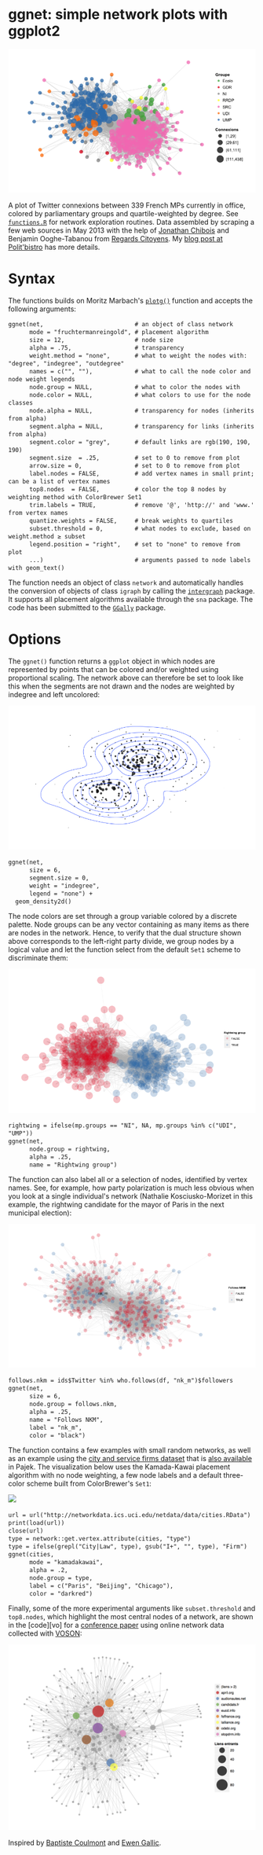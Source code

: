 # ggnet: simple network plots with ggplot2

![French MPs on Twitter](example1.png)

A plot of Twitter connexions between 339 French MPs currently in office, colored by parliamentary groups and quartile-weighted by degree. See [`functions.R`][fn] for network exploration routines. Data assembled by scraping a few web sources in May 2013 with the help of [Jonathan Chibois][jc] and Benjamin Ooghe-Tabanou from [Regards Citoyens][rc]. My [blog post at Polit'bistro][pb] has more details.

[bc]: http://coulmont.com/index.php?s=d%C3%A9put%C3%A9s
[jc]: http://laspic.hypotheses.org/
[rc]: http://www.regardscitoyens.org/
[eg]: http://freakonometrics.blog.free.fr/index.php?post/Twitter-deputes
[fn]: functions.R
[pb]: http://politbistro.hypotheses.org/1752

# Syntax

The functions builds on Moritz Marbach's [`plotg()`][mm] function and accepts the following arguments:

    ggnet(net,                          # an object of class network
          mode = "fruchtermanreingold", # placement algorithm
          size = 12,                    # node size
          alpha = .75,                  # transparency
          weight.method = "none",       # what to weight the nodes with: "degree", "indegree", "outdegree"
          names = c("", ""),            # what to call the node color and node weight legends
          node.group = NULL,            # what to color the nodes with
          node.color = NULL,            # what colors to use for the node classes
          node.alpha = NULL,            # transparency for nodes (inherits from alpha)
          segment.alpha = NULL,         # transparency for links (inherits from alpha)
          segment.color = "grey",       # default links are rgb(190, 190, 190)
          segment.size  = .25,          # set to 0 to remove from plot
          arrow.size = 0,               # set to 0 to remove from plot
          label.nodes = FALSE,          # add vertex names in small print; can be a list of vertex names
          top8.nodes  = FALSE,          # color the top 8 nodes by weighting method with ColorBrewer Set1
          trim.labels = TRUE,           # remove '@', 'http://' and 'www.' from vertex names
          quantize.weights = FALSE,     # break weights to quartiles
          subset.threshold = 0,         # what nodes to exclude, based on weight.method ≥ subset
          legend.position = "right",    # set to "none" to remove from plot
          ...)                          # arguments passed to node labels with geom_text()

[mm]: http://sumtxt.wordpress.com/2011/07/02/visualizing-networks-with-ggplot2-in-r/

The function needs an object of class `network` and automatically handles the conversion of objects of class `igraph` by calling the [`intergraph`][ig] package. It supports all placement algorithms available through the `sna` package. The code has been submitted to the [`GGally`][gg] package.

[ig]: http://intergraph.r-forge.r-project.org/
[gg]: https://github.com/ggobi/ggally

# Options

The `ggnet()` function returns a `ggplot` object in which nodes are represented by points that can be colored and/or weighted using proportional scaling. The network above can therefore be set to look like this when the segments are not drawn and the nodes are weighted by indegree and left uncolored:

![](example2.png)

    ggnet(net, 
          size = 6, 
          segment.size = 0, 
          weight = "indegree", 
          legend = "none") + 
      geom_density2d()

The node colors are set through a group variable colored by a discrete palette. Node groups can be any vector containing as many items as there are nodes in the network. Hence, to verify that the dual structure shown above corresponds to the left-right party divide, we group nodes by a logical value and let the function select from the default `Set1` scheme to discriminate them:

![](example3.png)

    rightwing = ifelse(mp.groups == "NI", NA, mp.groups %in% c("UDI", "UMP"))
    ggnet(net, 
          node.group = rightwing, 
          alpha = .25, 
          name = "Rightwing group")

The function can also label all or a selection of nodes, identified by vertex names. See, for example, how party polarization is much less obvious when you look at a single individual's network (Nathalie Kosciusko-Morizet in this example, the rightwing candidate for the mayor of Paris in the next municipal election):

![](example4.png)

    follows.nkm = ids$Twitter %in% who.follows(df, "nk_m")$followers
    ggnet(net, 
          size = 6, 
          node.group = follows.nkm, 
          alpha = .25, 
          name = "Follows NKM",
          label = "nk_m", 
          color = "black")

The function contains a few examples with small random networks, as well as an example using the [city and service firms dataset][cs] that is [also available][pj] in Pajek. The visualization below uses the Kamada-Kawai placement algorithm with no node weighting, a few node labels and a default three-color scheme built from ColorBrewer's `Set1`:

[cs]: http://networkdata.ics.uci.edu/netdata/html/cities.html
[pj]: http://vlado.fmf.uni-lj.si/pub/networks/data/

![](http://f.hypotheses.org/wp-content/blogs.dir/42/files/2013/06/cities.png)

    url = url("http://networkdata.ics.uci.edu/netdata/data/cities.RData")
    print(load(url))
    close(url)
    type = network::get.vertex.attribute(cities, "type")
    type = ifelse(grepl("City|Law", type), gsub("I+", "", type), "Firm")
    ggnet(cities,
          mode = "kamadakawai",
          alpha = .2,
          node.group = type,
          label = c("Paris", "Beijing", "Chicago"),
          color = "darkred")

Finally, some of the more experimental arguments like `subset.threshold` and `top8.nodes`, which highlight the most central nodes of a network, are shown in the [code][vo] for a [conference paper][bg] using online network data collected with [VOSON][vs]:

![](https://github.com/briatte/afsp2013/raw/master/figure.png)

[co]: https://github.com/briatte/afsp2013/blob/master/voson.R
[bg]: https://github.com/briatte/afsp2013
[vs]: http://voson.anu.edu.au/

Inspired by [Baptiste Coulmont][bc] and [Ewen Gallic][eg].
